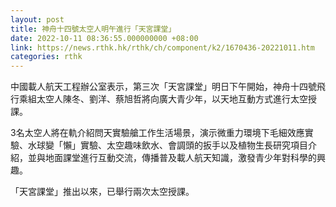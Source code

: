 ```yaml
---
layout: post
title: 神舟十四號太空人明午進行「天宮課堂」
date: 2022-10-11 08:36:55.000000000 +08:00
link: https://news.rthk.hk/rthk/ch/component/k2/1670436-20221011.htm
categories: rthk
---
```


中國載人航天工程辦公室表示，第三次「天宮課堂」明日下午開始，神舟十四號飛行乘組太空人陳冬、劉洋、蔡旭哲將向廣大青少年，以天地互動方式進行太空授課。

3名太空人將在軌介紹問天實驗艙工作生活場景，演示微重力環境下毛細效應實驗、水球變「懶」實驗、太空趣味飲水、會調頭的扳手以及植物生長研究項目介紹，並與地面課堂進行互動交流，傳播普及載人航天知識，激發青少年對科學的興趣。

「天宮課堂」推出以來，已舉行兩次太空授課。
